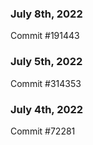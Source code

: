 ### July 8th, 2022

Commit #191443

### July 5th, 2022

Commit #314353


### July 4th, 2022

Commit #72281
